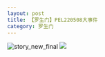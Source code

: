 ```yaml
---
layout: post
title: 【罗生门】PEL220508大事件
category: 罗生门
---
```

![story_new_final](http://s1r3itzmh.hd-bkt.clouddn.com/img/story_new_final_0322.png)
![](http://s1r2k4uc5.hd-bkt.clouddn.com/img/pel-big-220510-1.jpg)
  





